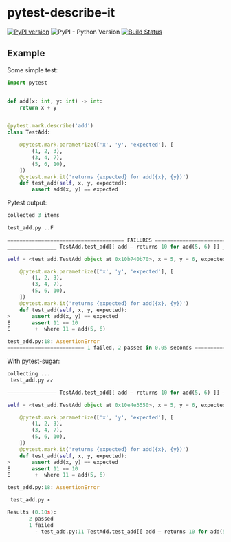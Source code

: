 # pytest-describe-it

[![PyPI version](https://badge.fury.io/py/pytest-describe-it.svg)](https://pypi.org/project/pytest-describe-it/) ![PyPI - Python Version](https://img.shields.io/pypi/pyversions/pytest-describe-it.svg?color=green) [![Build Status](https://travis-ci.org/tkukushkin/pytest-describe-it.svg?branch=master)](https://travis-ci.org/tkukushkin/pytest-describe-it)

## Example

Some simple test:
```python
import pytest


def add(x: int, y: int) -> int:
    return x + y


@pytest.mark.describe('add')
class TestAdd:

    @pytest.mark.parametrize(['x', 'y', 'expected'], [
        (1, 2, 3),
        (3, 4, 7),
        (5, 6, 10),
    ])
    @pytest.mark.it('returns {expected} for add({x}, {y})')
    def test_add(self, x, y, expected):
        assert add(x, y) == expected

```

Pytest output:
```python
collected 3 items

test_add.py ..F                                                                 [100%]

====================================== FAILURES =======================================
________________ TestAdd.test_add[[ add — returns 10 for add(5, 6) ]] _________________

self = <test_add.TestAdd object at 0x10b740b70>, x = 5, y = 6, expected = 10

    @pytest.mark.parametrize(['x', 'y', 'expected'], [
        (1, 2, 3),
        (3, 4, 7),
        (5, 6, 10),
    ])
    @pytest.mark.it('returns {expected} for add({x}, {y})')
    def test_add(self, x, y, expected):
>       assert add(x, y) == expected
E       assert 11 == 10
E        +  where 11 = add(5, 6)

test_add.py:18: AssertionError
========================= 1 failed, 2 passed in 0.05 seconds ==========================
```

With pytest-sugar:
```python
collecting ...
 test_add.py ✓✓                                                          67% ██████▋

―――――――――――――――― TestAdd.test_add[[ add — returns 10 for add(5, 6) ]] ―――――――――――――――――

self = <test_add.TestAdd object at 0x10e4e3550>, x = 5, y = 6, expected = 10

    @pytest.mark.parametrize(['x', 'y', 'expected'], [
        (1, 2, 3),
        (3, 4, 7),
        (5, 6, 10),
    ])
    @pytest.mark.it('returns {expected} for add({x}, {y})')
    def test_add(self, x, y, expected):
>       assert add(x, y) == expected
E       assert 11 == 10
E        +  where 11 = add(5, 6)

test_add.py:18: AssertionError

 test_add.py ⨯                                                          100% ██████████

Results (0.10s):
       2 passed
       1 failed
         - test_add.py:11 TestAdd.test_add[[ add — returns 10 for add(5, 6) ]]
```
